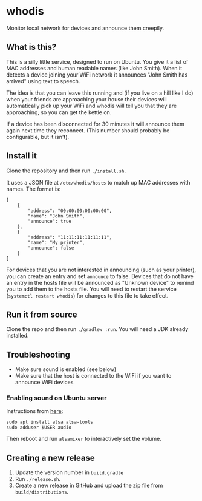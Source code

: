 # whodis
Monitor local network for devices and announce them creepily.

## What is this?
This is a silly little service, designed to run on Ubuntu. You give it a list of MAC addresses and human readable 
names (like John Smith). When it detects a device joining your WiFi network it announces "John Smith has arrived" 
using text to speech. 

The idea is that you can leave this running and (if you live on a hill like I do) when your 
friends are approaching your house their devices will automatically pick up your WiFi and whodis will tell you that 
they are approaching, so you can get the kettle on.

If a device has been disconnected for 30 minutes it will announce them again next time they reconnect. (This number 
should probably be configurable, but it isn't).

## Install it
Clone the repository and then run `./install.sh`.

It uses a JSON file at `/etc/whodis/hosts` to match up MAC addresses with names. The format is:

    [
        {
            "address": "00:00:00:00:00:00",
            "name": "John Smith",
            "announce": true
        },
        {
            "address": "11:11:11:11:11:11",
            "name": "My printer",
            "announce": false
        }
    ]

For devices that you are not interested in announcing (such as your printer), you can create an entry and set 
`announce` to false. Devices that do not have an entry in the hosts file will be announced as "Unknown device" to 
remind you to add them to the hosts file. You will need to restart the service (`systemctl restart whodis`) for 
changes to this file to take effect.

## Run it from source
Clone the repo and then run `./gradlew :run`. You will need a JDK already installed.

## Troubleshooting
* Make sure sound is enabled (see below)
* Make sure that the host is connected to the WiFi if you want to announce WiFi devices

### Enabling sound on Ubuntu server
Instructions from [here](http://howto.blbosti.com/2010/03/ubuntu-server-install-alsa-sound-and-moc-music-on-console/):

```
sudo apt install alsa alsa-tools
sudo adduser $USER audio
```

Then reboot and run `alsamixer` to interactively set the volume.

## Creating a new release
1. Update the version number in `build.gradle`
2. Run `./release.sh`.
3. Create a new release in GitHub and upload the zip file from `build/distributions`.
